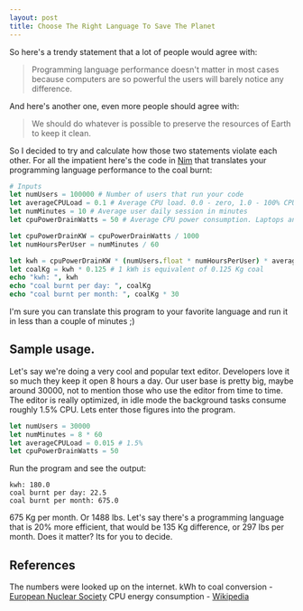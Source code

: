 ```yaml
---
layout: post
title: Choose The Right Language To Save The Planet
---
```


So here's a trendy statement that a lot of people would agree with:

> Programming language performance doesn't matter in most cases because computers
are so powerful the users will barely notice any difference.

And here's another one, even more people should agree with:

> We should do whatever is possible to preserve the resources of Earth to keep it
clean.

So I decided to try and calculate how those two statements violate each other.
For all the impatient here's the code in [Nim](https://nim-lang.org) that
translates your programming language performance to the coal burnt:

```nim
# Inputs
let numUsers = 100000 # Number of users that run your code
let averageCPULoad = 0.1 # Average CPU load. 0.0 - zero, 1.0 - 100% CPU load.
let numMinutes = 10 # Average user daily session in minutes
let cpuPowerDrainWatts = 50 # Average CPU power consumption. Laptops and desktops are roughly 30 - 100 Watts.

let cpuPowerDrainKW = cpuPowerDrainWatts / 1000
let numHoursPerUser = numMinutes / 60

let kwh = cpuPowerDrainKW * (numUsers.float * numHoursPerUser) * averageCPULoad
let coalKg = kwh * 0.125 # 1 kWh is equivalent of 0.125 Kg coal
echo "kwh: ", kwh
echo "coal burnt per day: ", coalKg
echo "coal burnt per month: ", coalKg * 30
```

I'm sure you can translate this program to your favorite language and run it in
less than a couple of minutes ;)

Sample usage.
-------------
Let's say we're doing a very cool and popular text editor. Developers love it
so much they keep it open 8 hours a day. Our user base is pretty big, maybe
around 30000, not to mention those who use the editor from time to time. The
editor is really optimized, in idle mode the background tasks consume roughly
1.5% CPU. Lets enter those figures into the program.

```nim
let numUsers = 30000
let numMinutes = 8 * 60
let averageCPULoad = 0.015 # 1.5%
let cpuPowerDrainWatts = 50
```
Run the program and see the output:
```
kwh: 180.0
coal burnt per day: 22.5
coal burnt per month: 675.0
```

675 Kg per month. Or 1488 lbs.
Let's say there's a programming language that is 20% more efficient, that would
be 135 Kg difference, or 297 lbs per month. Does it matter? Its for you to decide.

References
----------
The numbers were looked up on the internet.
kWh to coal conversion - [European Nuclear Society](https://www.euronuclear.org/info/encyclopedia/f/fuelcomparison.htm)
CPU energy consumption - [Wikipedia](https://en.wikipedia.org/wiki/List_of_CPU_power_dissipation_figures)
